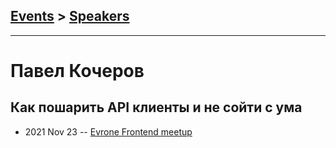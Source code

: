## [Events](../README.md) > [Speakers](../speakers.md)
---

# Павел Кочеров

## Как пошарить API клиенты и не сойти с ума
- 2021 Nov 23 -- [Evrone Frontend meetup](https://youtu.be/-s2I76QIJSY)    
